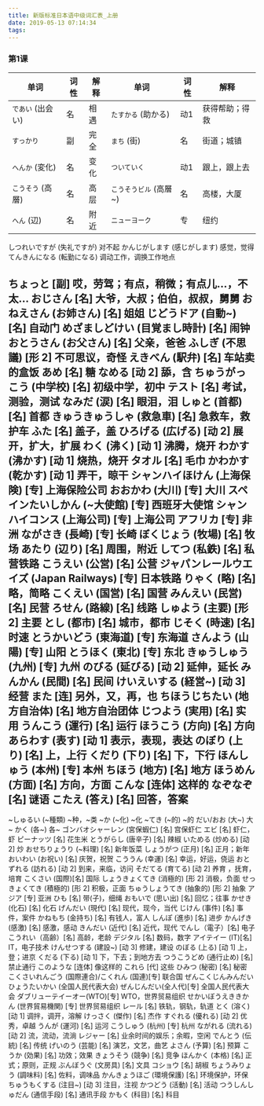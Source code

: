 ```yaml
---
title: 新版标准日本语中级词汇表_上册
date: 2019-05-13 07:14:34
tags:
---
```

### 第1课

单词                          | 词性  | 解释     |  单词                           | 词性 | 解释
------------------------------|------|----------|--------------------------------|------|-----
`であい` (出会い)              | 名   | 相遇     | `たすかる` (助かる)              | 动1  | 获得帮助；得救
`すっかり`                    | 副    | 完全     | `まち` (街)                     | 名   | 街道；城镇
`へんか` (変化)               | 名    | 变化     | `ついていく`                     | 动1  | 跟上，跟上去
`こうそう` (高層)             | 名    | 高层     | `こうそうビル` (高層~)            | 名   | 高楼，大厦
`へん` (辺)                   | 名    | 附近    | `ニューヨーク`                    | 专   | 纽约

しつれいですが (失礼ですが) 对不起
かんじがします (感じがします) 感觉，觉得
てんきんになる (転勤になる) 调动工作，调换工作地点

ちょっと [副] 哎，劳驾；有点，稍微；有点儿…，不太…
おじさん [名] 大爷，大叔；伯伯，叔叔，舅舅
おねえさん (お姉さん) [名] 姐姐
じどうドア (自動~) [名] 自动门
めざましどけい (目覚まし時計) [名] 闹钟
おとうさん (お父さん) [名] 父亲，爸爸
ふしぎ (不思議) [形 2] 不可思议，奇怪
えきべん (駅弁) [名] 车站卖的盒饭
あめ [名] 糖
なめる [动 2] 舔，含
ちゅうがっこう (中学校) [名] 初级中学，初中
テスト [名] 考试，测验，测试
なみだ (涙) [名] 眼泪，泪
しゅと (首都) [名] 首都
きゅうきゅうしゃ (救急車) [名] 急救车，救护车
ふた [名] 盖子，盖
ひろげる (広げる) [动 2] 展开，扩大，扩展
わく (沸く) [动 1] 沸腾，烧开
わかす (沸かす) [动 1] 烧热，烧开
タオル [名] 毛巾
かわかす (乾かす) [动 1] 弄干，晾干
シャンハイほけん (上海保険) [专] 上海保险公司
おおかわ (大川) [专] 大川
スペインたいしかん (~大使館) [专] 西班牙大使馆
シャンハイコンス (上海公司) [专] 上海公司
アフリカ [专] 非洲
ながさき (長崎) [专] 长崎
ぼくじょう (牧場) [名] 牧场
あたり (辺り) [名] 周围，附近
してつ (私鉄) [名] 私营铁路
こうえい (公営) [名] 公营
ジャパンレールウエイズ (Japan Railways) [专] 日本铁路
りゃく (略) [名] 略，简略
こくえい (国営) [名] 国营
みんえい (民営) [名] 民营
ろせん (路線) [名] 线路
しゅよう (主要) [形 2] 主要
とし (都市) [名] 城市，都市
じそく (時速) [名] 时速
とうかいどう (東海道) [专] 东海道
さんよう (山陽) [专] 山阳
とうほく (東北) [专] 东北
きゅうしゅう (九州) [专] 九州
のびる (延びる) [动 2] 延伸，延长
みんかん (民間) [名] 民间
けいえいする (経営~) [动 3] 经营
また [连] 另外，又，再，也
ちほうじちたい (地方自治体) [名] 地方自治团体
じつよう (実用) [名] 实用
うんこう (運行) [名] 运行
ほうこう (方向) [名] 方向
あらわす (表す) [动 1] 表示，表现，表达
のぼり (上り) [名] 上，上行
くだり (下り) [名] 下，下行
ほんしゅう (本州) [专] 本州
ちほう (地方) [名] 地方
ほうめん (方面) [名] 方向，方面
こんな [连体] 这样的
なぞなぞ [名] 谜语
こたえ (答え) [名] 回答，答案
---------------------------------------
~しゅるい (~種類) ~种，~类
~か (~化) ~化
~てき (~的) ~的
だい/おお (大~) 大~
かく (各~) 各~
ゴンバオシャーレン (宮保蝦仁) [名] 宫保虾仁
エビ [名] 虾仁，虾
ピーナッツ [名] 花生米
とうがらし (唐辛子) [名] 辣椒
いためる (炒める) [动 2] 炒
おせちりょうり (~料理) [名] 新年饭菜
しょうがつ (正月) [名] 正月；新年
おいわい (お祝い) [名] 庆贺，祝贺
こううん (幸運) [名] 幸运，好运，侥运
おとずれる (訪れる) [动 2] 到来，来临，访问
そだてる (育てる) [动 2] 养育 ，抚育，培育
こくさい (国際)[名] 国际
しょうきょくてき (消極的) [形 2] 消极，负面
せっきょくてき (積極的) [形 2] 积极，正面
ちゅうしょうてき (抽象的) [形 2] 抽象
アジア [专] 亚洲
ひも [名] 带(子)，细绳
おもいで (思い出) [名] 回忆；往事
かせき (化石) [名] 化石
げんだい (現代) [名] 现代，现今，当代
じけん (事件) [名] 事件，案件
かねもち (金持ち) [名] 有钱人，富人
しんぽ (進歩) [名] 进步
かんげき (感激) [名] 感激，感动
きんだい (近代) [名] 近代，现代
でんし（電子）[名] 电子
こうれい（高齢）[名] 高龄，老龄
デジタル [名] 数码，数字
アイテイー (IT)[名] IT，电子技术
けんせつする (建設~) [动 3] 修建，建设
のぼる (上る) [动 1] 上，登；进京
くだる (下る) [动 1] 下，下去；到地方去
つうこうどめ (通行止め) [名] 禁止通行
このような [连体] 像这样的
これら [代] 这些
ひみつ (秘密) [名] 秘密
こくさいれんごう (国際連合)/こくれん (国連)[专] 联合国
ぜんこくじんみんだいひょうたいかい (全国人民代表大会)
ぜんじんだい(全人代)[专] 全国人民代表大会
ダブリューテイーオー(WTO)[专] WTO，世界贸易组织
せかいぼうえききかん (世界貿易機関) [专] 世界贸易组织
レール [名] 铁轨，钢轨，轨道
とく (溶く) [动 1] 调拌，调开，溶解
けっさく (傑作) [名] 杰作
すぐれる (優れる) [动 2] 优秀，卓越
うんが (運河) [名] 运河
こうしゅう (杭州) [专] 杭州
ながれる (流れる) [动 2] 流，流动，流淌
レジャー [名] 业余时间的娱乐；余暇，空闲
でんとう (伝統) [名] 传统
げいのう (芸能) [名] 演艺，文艺，曲艺
よさん (予算) [名] 预算
こうか (効果) [名] 功效；效果
きょうそう (競争) [名] 竞争
ほんかく (本格) [名] 正式；原则，正规
ぶんぼうぐ (文房具) [名] 文具
コショウ [名] 胡椒
ちょうみりょう (調味料) [名] 佐料，调味品
かんきょうほご (環境保護) [名] 环境保护，环保
ちゅうもくする (注目~) [动 3] 注目，注视
かつどう (活動) [名] 活动
つうしんしゅだん (通信手段) [名] 通讯手段
かもく (科目) [名] 科目
